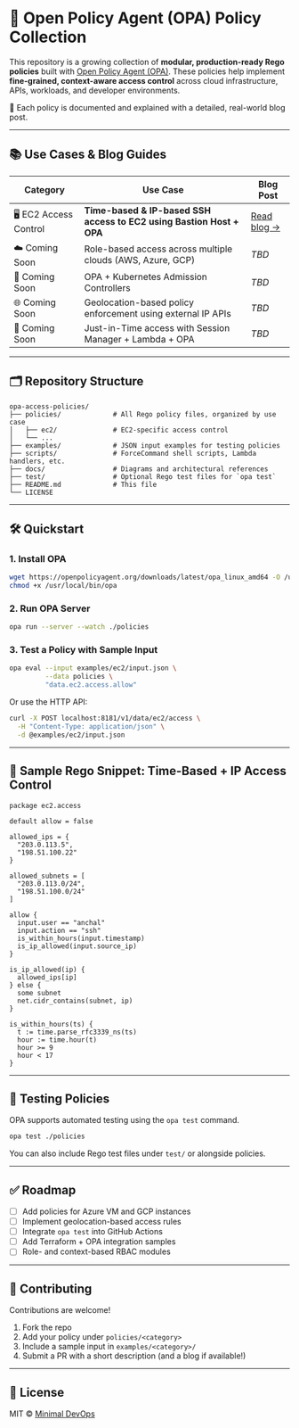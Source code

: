 
# 🔐 Open Policy Agent (OPA) Policy Collection

This repository is a growing collection of **modular, production-ready Rego policies** built with [Open Policy Agent (OPA)](https://www.openpolicyagent.org/). These policies help implement **fine-grained, context-aware access control** across cloud infrastructure, APIs, workloads, and developer environments.

🧠 Each policy is documented and explained with a detailed, real-world blog post.

---

## 📚 Use Cases & Blog Guides

| Category         | Use Case                                                           | Blog Post |
|------------------|---------------------------------------------------------------------|-----------|
| 🖥️ EC2 Access Control | **Time-based & IP-based SSH access to EC2 using Bastion Host + OPA** | [Read blog →](https://medium.com/@minimaldevops/time-based-ec2-access-with-opa-enforcing-secure-ssh-access-using-open-policy-agent-ac03ef43102f?sk=1a1a7b61823a6c7763af267858d57c4e) |
| ☁️ Coming Soon   | Role-based access across multiple clouds (AWS, Azure, GCP)         | _TBD_ |
| 🔐 Coming Soon   | OPA + Kubernetes Admission Controllers                              | _TBD_ |
| 🌐 Coming Soon   | Geolocation-based policy enforcement using external IP APIs         | _TBD_ |
| 🚀 Coming Soon   | Just-in-Time access with Session Manager + Lambda + OPA            | _TBD_ |

---

## 🗂️ Repository Structure

```
opa-access-policies/
├── policies/             # All Rego policy files, organized by use case
│   ├── ec2/              # EC2-specific access control
│   └── ...
├── examples/             # JSON input examples for testing policies
├── scripts/              # ForceCommand shell scripts, Lambda handlers, etc.
├── docs/                 # Diagrams and architectural references
├── test/                 # Optional Rego test files for `opa test`
├── README.md             # This file
└── LICENSE
```

---

## 🛠️ Quickstart

### 1. Install OPA

```bash
wget https://openpolicyagent.org/downloads/latest/opa_linux_amd64 -O /usr/local/bin/opa
chmod +x /usr/local/bin/opa
```

### 2. Run OPA Server

```bash
opa run --server --watch ./policies
```

### 3. Test a Policy with Sample Input

```bash
opa eval --input examples/ec2/input.json \
         --data policies \
         "data.ec2.access.allow"
```

Or use the HTTP API:

```bash
curl -X POST localhost:8181/v1/data/ec2/access \
  -H "Content-Type: application/json" \
  -d @examples/ec2/input.json
```

---

## 📜 Sample Rego Snippet: Time-Based + IP Access Control

```rego
package ec2.access

default allow = false

allowed_ips = {
  "203.0.113.5",
  "198.51.100.22"
}

allowed_subnets = [
  "203.0.113.0/24",
  "198.51.100.0/24"
]

allow {
  input.user == "anchal"
  input.action == "ssh"
  is_within_hours(input.timestamp)
  is_ip_allowed(input.source_ip)
}

is_ip_allowed(ip) {
  allowed_ips[ip]
} else {
  some subnet
  net.cidr_contains(subnet, ip)
}

is_within_hours(ts) {
  t := time.parse_rfc3339_ns(ts)
  hour := time.hour(t)
  hour >= 9
  hour < 17
}
```

---

## 🧪 Testing Policies

OPA supports automated testing using the `opa test` command.

```bash
opa test ./policies
```

You can also include Rego test files under `test/` or alongside policies.

---

## ✅ Roadmap

- [ ] Add policies for Azure VM and GCP instances
- [ ] Implement geolocation-based access rules
- [ ] Integrate `opa test` into GitHub Actions
- [ ] Add Terraform + OPA integration samples
- [ ] Role- and context-based RBAC modules

---

## 🙌 Contributing

Contributions are welcome!

1. Fork the repo
2. Add your policy under `policies/<category>`
3. Include a sample input in `examples/<category>/`
4. Submit a PR with a short description (and a blog if available!)

---

## 📄 License

MIT © [Minimal DevOps](https://www.minimaldevops.com)
